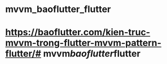 # mvvm_baoflutter_flutter

# https://baoflutter.com/kien-truc-mvvm-trong-flutter-mvvm-pattern-flutter/#   m v v m _ b a o f l u t t e r _ f l u t t e r  
 